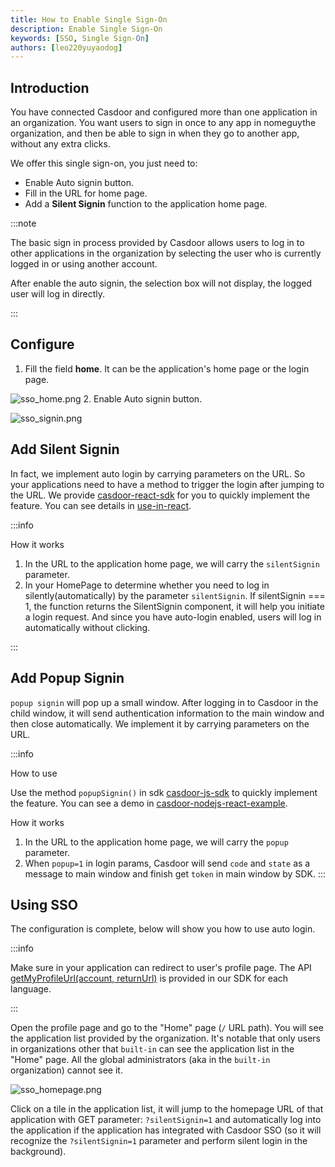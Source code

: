 ```yaml
---
title: How to Enable Single Sign-On
description: Enable Single Sign-On 
keywords: [SSO, Single Sign-On]
authors: [leo220yuyaodog]
---
```


## Introduction

You have connected Casdoor and configured more than one application in an organization. You want users to sign in once
to any app in nomeguythe organization, and then be able to sign in when they go to another app, without any extra clicks.

We offer this single sign-on, you just need to:

- Enable Auto signin button.
- Fill in the URL for home page.
- Add a **Silent Signin** function to the application home page.

:::note

The basic sign in process provided by Casdoor allows users to log in to other applications in the organization by
selecting the user who is currently logged in or using another account.

After enable the auto signin, the selection box will not display, the logged user will log in directly.

:::

## Configure

1. Fill the field **home**. It can be the application's home page or the login page.

![sso_home.png](/img/how-to-connect/single-sign-on/sso_home.png)
2. Enable Auto signin button.

![sso_signin.png](/img/how-to-connect/single-sign-on/sso_signin.png)

## Add Silent Signin

In fact, we implement auto login by carrying parameters on the URL. So your applications need to have a method to trigger
the login after jumping to the URL. We provide [casdoor-react-sdk](https://github.com/casdoor/casdoor-react-sdk) for you
to quickly implement the feature. You can see details in [use-in-react](https://github.com/casdoor/casdoor-react-sdk#use-in-react).

:::info

How it works

1. In the URL to the application home page, we will carry the `silentSignin` parameter.
2. In your HomePage to determine whether you need to log in silently(automatically) by the parameter `silentSignin`. If
   silentSignin === 1, the function returns the SilentSignin component, it will help you initiate a login request. And since you have
   auto-login enabled, users will log in automatically without clicking.

:::

## Add Popup Signin

`popup signin` will pop up a small window. After logging in to Casdoor in the child window, it will send authentication information to the main window and then close automatically. We implement it by carrying parameters on the URL.

:::info

How to use

Use the method `popupSignin()` in sdk [casdoor-js-sdk](https://github.com/casdoor/casdoor-js-sdk) to quickly implement the feature. You can see a demo in [casdoor-nodejs-react-example](https://github.com/casdoor/casdoor-nodejs-react-example).

How it works

1. In the URL to the application home page, we will carry the `popup` parameter.
2. When `popup=1` in login params, Casdoor will send `code` and `state` as a message to main window and finish get `token` in main window by SDK.
:::

## Using SSO

The configuration is complete, below will show you how to use auto login.

:::info

Make sure in your application can redirect to user's profile page. The API [getMyProfileUrl(account, returnUrl)](https://github.com/casdoor/casdoor-js-sdk#get-my-profile-page-url)
is provided in our SDK for each language.

:::

Open the profile page and go to the "Home" page (`/` URL path). You will see the application list provided by the organization. It's notable that only users in organizations other that `built-in` can see the application list in the "Home" page. All the global administrators (aka in the `built-in` organization) cannot see it.

![sso_homepage.png](/img/how-to-connect/single-sign-on/sso_homepage.png)

Click on a tile in the application list, it will jump to the homepage URL of that application with GET parameter: `?silentSignin=1` and automatically log into the application if the application has integrated with Casdoor SSO (so it will recognize the `?silentSignin=1` parameter and perform silent login in the background).
